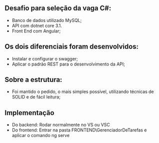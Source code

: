 ## Desafio para seleção da vaga C#:
- Banco de dados utilizado MySQL;
- API com dotnet core 3.1.
- Front End com Angular;

## Os dois diferenciais foram desenvolvidos:
- Instalar e configurar o swagger;
- Aplicar o padrão REST para o desenvolvimento da API;

## Sobre a estrutura:
- Foi mantido o pedido, o mais simples possível, utilizando técnicas de SOLID e de fácil leitura;

## Implementação

- Do backend: Rodar normalmente no VS ou VSC
- Do frontend: Entrar na pasta FRONTEND\GerenciadorDeTarefas e aplicar o comando ng serve
